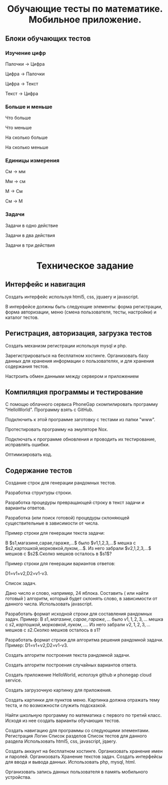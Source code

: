 <h1 align="center">Обучающие тесты по математике. Мобильное приложение.</h1>

<h2>Блоки обучающих тестов</h2>
<h3>Изучение цифр</h3>
<p>Палочки -> Цифра</p>
<p>Цифра -> Палочки</p>
<p>Цифра -> Текст</p>
<p>Текст -> Цифра</p>

<h3>Больше и меньше</h3>
<p>Что больше</p>
<p>Что меньше</p>
<p>На сколько больше</p>
<p>На сколько меньше</p>

<h3>Единицы измерения</h3>
<p>См -> мм</p>
<p>Мм -> см</p>
<p>М -> См</p>
<p>См -> М</p>

<h3>Задачи</h3>
<p>Задачи в одно действие</p>
<p>Задачи в два действия</p>
<p>Задачи в три действия</p>


<h1 align="center">Техническое задание</h1>

<h2>Интерфейс и навигация</h2>
<p>Создать интерфейс используя html5, css, jquaery и javascript.</p>
<p>В интерфейсе должны быть следующие элементы: форма регистрации, форма авторизации, меню (смена пользователя, тесты, настройки) и каталог тестов.</p>


<h2>Регистрация, авторизация, загрузка тестов</h2>
<p>Создать механизм регистрации используя mysql и php.</p>
<p>Зарегистрироваться на бесплатном хостинге. Организовать базу данных для хранения информации о пользователях, и для хранения содержания тестов.</p>
<p>Настроить обмен данными между сервером и приложением</p>

<h2>Компиляция программы и тестирование</h2>
<p>С помощю облачного сервиса PhoneGap скомпилировать программу "HelloWorld". Программу взять с GitHub.</p>
<p>Подключить к этой программе заготовку с тестами из папки "www".</p>
<p>Протестировать программу на эмуляторе Nox.</p>
<p>Подключать к программе обновления и проводить их тестирование, исправлять ошибки.</p>
<p>Оптимизировать код.</p>

<h2>Содержание тестов</h2>
<p>Создание строк для генерации рандомных тестов.</p>
<p>Разработка структуры строки.</p>
<p>Разработка процедуры превращающей строку в текст задачи и варианты ответов.</p>
<p>Разработка (или поиск готовой) процедуры склоняющей существительные в зависимости от числа.</p>
<p>Пример строки для генерации текста задачи:</p>
<p>В $s1,магазине,сарае,гараже,...$ было $v1,1,2,3,...$ мешка с $s2,картошкой,морковкой,луком,...$. Из него забрали 
$v2,1,2,3,...$ мешков с $s2$.Сколко мешков осталось в $s1$?</p>
<p>Пример строки для генерации вариантов ответов:</p>
<p>D1=v1+v2,D2=v1-v3.</p>
Список задач.








Дано число и слово, например, 24 яблока. Составить ( или найти готовый ) алгоритм, который будет склонять слово,
в зависимости от данного числа. Использовать javascript.

Разработать формат исходной строки для составления рандомных задач.
Пример:
В $s1,магазине,сарае,гараже,...$ было $v1,1,2,3,...$ мешка с $s2,картошкой,морковкой,луком,...$. Из него забрали 
$v2,1,2,3,...$ мешков с $s2$.Сколко мешков осталось в $s1$?

Разработать формат строки для алгоритма решения рандомной задачи.
Пример:
D1=v1+v2,D2=v1-v3.

Создать алгоритм построения текста рандомной задачи.

Создать алгоритм построения случайных вариантов ответа.

Создать приложение HelloWorld, исползуя github и phonegap cloud service.

Создать загрузочную картинку для приложения.

Создать картинки для пунктов меню. Картинка должна отражать тему теста, и по возможности служить подсказкой.

Найти школьную программу по математика с первого по третий класс. Исходя из нее создать варианты обучающих
тестов.

Создать навигацию для программы со следующими элементами.
Регистрация
Логин
Список разделов
Список тестов для данного раздела
Использовать html5, css, javascript, jqaery.

Создать аккаунт на бесплатном хостинге. Организовать хранение имен и паролей. Организовать
Хранение текстов задач. Создать интерфейсы для ввода и вывода данных.
Использовать php, mysql, html.

Организовать запись данных пользователя в память мобильного устройства.

